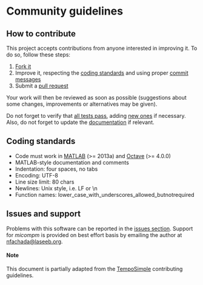 # Community guidelines

## How to contribute

This project accepts contributions from anyone interested in improving it. To
do so, follow these steps:

1. [Fork it](https://github.com/fakenmc/micompm/fork)
2. Improve it, respecting the <a href="#codstand">coding standards</a> and
using proper [commit messages](https://chris.beams.io/posts/git-commit/)
3. Submit a [pull request](https://help.github.com/articles/creating-a-pull-request)

Your work will then be reviewed as soon as possible (suggestions about some
changes, improvements or alternatives may be given).

Do not forget to verify that
[all tests pass](https://github.com/fakenmc/micompm/blob/master/docs/userguide.md#unittests),
adding [new ones](https://github.com/fakenmc/micompm/tree/master/tests) if
necessary. Also, do not forget to update the [documentation](docs/userguide.md)
if relevant.

<a name="codstand" />

## Coding standards

* Code must work in [MATLAB] (>= 2013a) and [Octave] (>= 4.0.0)
* MATLAB-style documentation and comments
* Indentation: four spaces, no tabs
* Encoding: UTF-8
* Line size limit: 80 chars
* Newlines: Unix style, i.e. LF or \n
* Function names: lower_case_with_underscores_allowed_butnotrequired

## Issues and support

Problems with this software can be reported in the [issues section](https://github.com/fakenmc/micompm/issues).
Support for _micompm_ is provided on best effort basis by emailing the author at
nfachada@laseeb.org.

#### Note

This document is partially adapted from the [TempoSimple](https://github.com/gnugat-legacy/tempo-simple/blob/master/CONTRIBUTING.m)
contributing guidelines.

[MATLAB]: http://www.mathworks.com/products/matlab/
[Octave]: https://gnu.org/software/octave/
